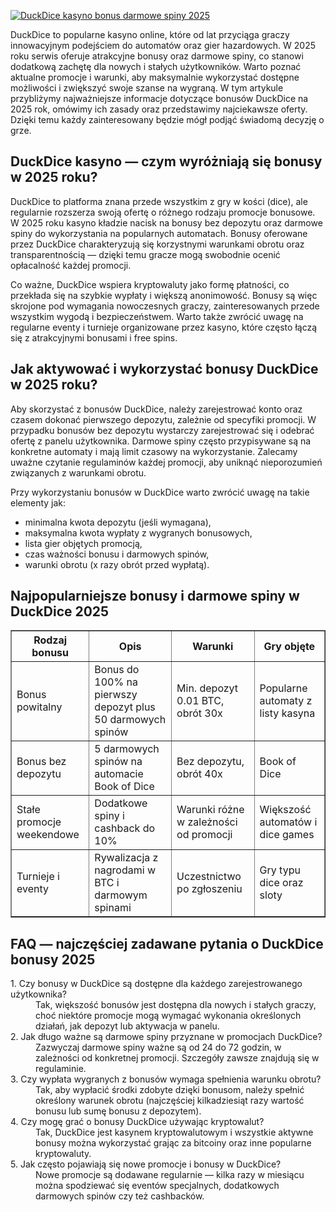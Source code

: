 [![DuckDice kasyno bonus darmowe spiny 2025](https://123-caf.pages.dev/gitsignup.png)](https://vrmoo.ru/Bt82HjjY)

<div>     <p>DuckDice to popularne kasyno online, które od lat przyciąga graczy innowacyjnym podejściem do automatów oraz gier hazardowych. W 2025 roku serwis oferuje atrakcyjne bonusy oraz darmowe spiny, co stanowi dodatkową zachętę dla nowych i stałych użytkowników. Warto poznać aktualne promocje i warunki, aby maksymalnie wykorzystać dostępne możliwości i zwiększyć swoje szanse na wygraną. W tym artykule przybliżymy najważniejsze informacje dotyczące bonusów DuckDice na 2025 rok, omówimy ich zasady oraz przedstawimy najciekawsze oferty. Dzięki temu każdy zainteresowany będzie mógł podjąć świadomą decyzję o grze.</p>    <h2>DuckDice kasyno — czym wyróżniają się bonusy w 2025 roku?</h2>   <p>DuckDice to platforma znana przede wszystkim z gry w kości (dice), ale regularnie rozszerza swoją ofertę o różnego rodzaju promocje bonusowe. W 2025 roku kasyno kładzie nacisk na bonusy bez depozytu oraz darmowe spiny do wykorzystania na popularnych automatach. Bonusy oferowane przez DuckDice charakteryzują się korzystnymi warunkami obrotu oraz transparentnością — dzięki temu gracze mogą swobodnie ocenić opłacalność każdej promocji.</p>   <p>Co ważne, DuckDice wspiera kryptowaluty jako formę płatności, co przekłada się na szybkie wypłaty i większą anonimowość. Bonusy są więc skrojone pod wymagania nowoczesnych graczy, zainteresowanych przede wszystkim wygodą i bezpieczeństwem. Warto także zwrócić uwagę na regularne eventy i turnieje organizowane przez kasyno, które często łączą się z atrakcyjnymi bonusami i free spins.</p>    <h2>Jak aktywować i wykorzystać bonusy DuckDice w 2025 roku?</h2>   <p>Aby skorzystać z bonusów DuckDice, należy zarejestrować konto oraz czasem dokonać pierwszego depozytu, zależnie od specyfiki promocji. W przypadku bonusów bez depozytu wystarczy zarejestrować się i odebrać ofertę z panelu użytkownika. Darmowe spiny często przypisywane są na konkretne automaty i mają limit czasowy na wykorzystanie. Zalecamy uważne czytanie regulaminów każdej promocji, aby uniknąć nieporozumień związanych z warunkami obrotu.</p>   <p>Przy wykorzystaniu bonusów w DuckDice warto zwrócić uwagę na takie elementy jak:</p>   <ul>     <li>minimalna kwota depozytu (jeśli wymagana),</li>     <li>maksymalna kwota wypłaty z wygranych bonusowych,</li>     <li>lista gier objętych promocją,</li>     <li>czas ważności bonusu i darmowych spinów,</li>     <li>warunki obrotu (x razy obrót przed wypłatą).</li>   </ul>    <h2>Najpopularniejsze bonusy i darmowe spiny w DuckDice 2025</h2>   <table border="1" cellpadding="5" cellspacing="0">     <thead>       <tr>         <th>Rodzaj bonusu</th>         <th>Opis</th>         <th>Warunki</th>         <th>Gry objęte</th>       </tr>     </thead>     <tbody>       <tr>         <td>Bonus powitalny</td>         <td>Bonus do 100% na pierwszy depozyt plus 50 darmowych spinów</td>         <td>Min. depozyt 0.01 BTC, obrót 30x</td>         <td>Popularne automaty z listy kasyna</td>       </tr>       <tr>         <td>Bonus bez depozytu</td>         <td>5 darmowych spinów na automacie Book of Dice</td>         <td>Bez depozytu, obrót 40x</td>         <td>Book of Dice</td>       </tr>       <tr>         <td>Stałe promocje weekendowe</td>         <td>Dodatkowe spiny i cashback do 10%</td>         <td>Warunki różne w zależności od promocji</td>         <td>Większość automatów i dice games</td>       </tr>       <tr>         <td>Turnieje i eventy</td>         <td>Rywalizacja z nagrodami w BTC i darmowym spinami</td>         <td>Uczestnictwo po zgłoszeniu</td>         <td>Gry typu dice oraz sloty</td>       </tr>     </tbody>   </table>    <h2>FAQ — najczęściej zadawane pytania o DuckDice bonusy 2025</h2>   <dl>     <dt>1. Czy bonusy w DuckDice są dostępne dla każdego zarejestrowanego użytkownika?</dt>     <dd>Tak, większość bonusów jest dostępna dla nowych i stałych graczy, choć niektóre promocje mogą wymagać wykonania określonych działań, jak depozyt lub aktywacja w panelu.</dd>      <dt>2. Jak długo ważne są darmowe spiny przyznane w promocjach DuckDice?</dt>     <dd>Zazwyczaj darmowe spiny ważne są od 24 do 72 godzin, w zależności od konkretnej promocji. Szczegóły zawsze znajdują się w regulaminie.</dd>      <dt>3. Czy wypłata wygranych z bonusów wymaga spełnienia warunku obrotu?</dt>     <dd>Tak, aby wypłacić środki zdobyte dzięki bonusom, należy spełnić określony warunek obrotu (najczęściej kilkadziesiąt razy wartość bonusu lub sumę bonusu z depozytem).</dd>      <dt>4. Czy mogę grać o bonusy DuckDice używając kryptowalut?</dt>     <dd>Tak, DuckDice jest kasynem kryptowalutowym i wszystkie aktywne bonusy można wykorzystać grając za bitcoiny oraz inne popularne kryptowaluty.</dd>      <dt>5. Jak często pojawiają się nowe promocje i bonusy w DuckDice?</dt>     <dd>Nowe promocje są dodawane regularnie — kilka razy w miesiącu można spodziewać się eventów specjalnych, dodatkowych darmowych spinów czy też cashbacków.</dd>   </dl> </div>